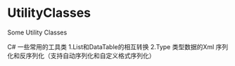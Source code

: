 # UtilityClasses
Some Utility Classes

C# 一些常用的工具类
1.List<T>和DataTable的相互转换
2.Type 类型数据的Xml 序列化和反序列化（支持自动序列化和自定义格式序列化）

